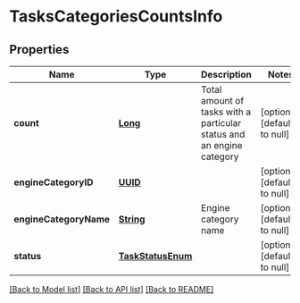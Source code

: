 # TasksCategoriesCountsInfo
## Properties

Name | Type | Description | Notes
------------ | ------------- | ------------- | -------------
**count** | [**Long**](long.md) | Total amount of tasks with a particular status and an engine category | [optional] [default to null]
**engineCategoryID** | [**UUID**](UUID.md) |  | [optional] [default to null]
**engineCategoryName** | [**String**](string.md) | Engine category name | [optional] [default to null]
**status** | [**TaskStatusEnum**](TaskStatusEnum.md) |  | [optional] [default to null]

[[Back to Model list]](../README.md#documentation-for-models) [[Back to API list]](../README.md#documentation-for-api-endpoints) [[Back to README]](../README.md)

